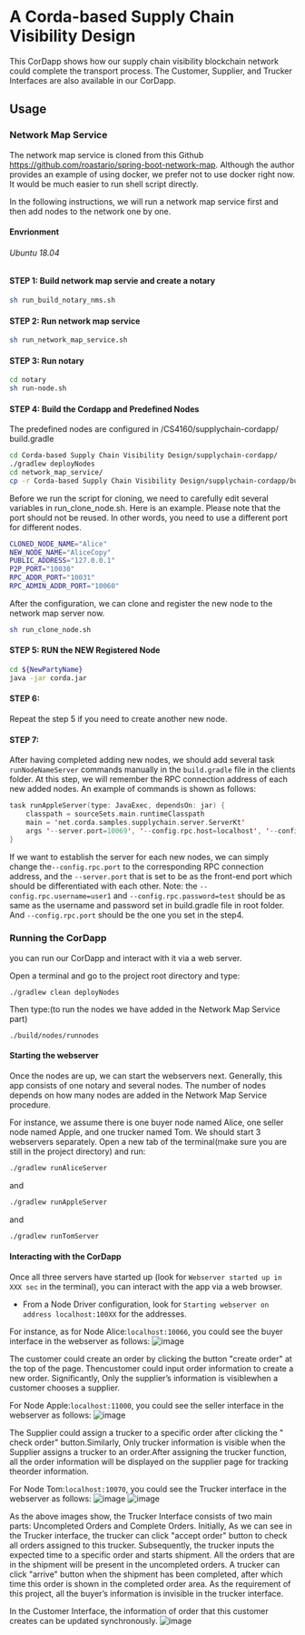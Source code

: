 # A Corda-based Supply Chain Visibility Design

This CorDapp shows how our supply chain visibility blockchain network could complete the transport process.
The Customer, Supplier, and Trucker Interfaces are also available in our CorDapp.

## Usage

### Network Map Service

The network map service is cloned from this Github https://github.com/roastario/spring-boot-network-map. Although the author provides an example of using docker, we prefer not to use docker right now. It would be much easier to run shell script directly. 

In the following instructions, we will run a network map service first and then add nodes to the network one by one.

#### Envrionment
###### Ubuntu 18.04

#### STEP 1: Build network map servie and create a notary

```bash
sh run_build_notary_nms.sh
```

#### STEP 2: Run network map service
```bash
sh run_network_map_service.sh
```

#### STEP 3: Run notary
```bash
cd notary
sh run-node.sh
```

#### STEP 4: Build the Cordapp and Predefined Nodes
The predefined nodes are configured in <path-to-CS4160>/CS4160/supplychain-cordapp/
build.gradle 
```bash
cd Corda-based Supply Chain Visibility Design/supplychain-cordapp/
./gradlew deployNodes
cd network_map_service/
cp -r Corda-based Supply Chain Visibility Design/supplychain-cordapp/build/nodes/${PartyName} .
```
Before we run the script for cloning, we need to carefully edit several variables in run_clone_node.sh. 
Here is an example. Please note that the port should not be reused. In other words, you need to use a different port for different nodes.
```bash
CLONED_NODE_NAME="Alice"
NEW_NODE_NAME="AliceCopy"
PUBLIC_ADDRESS="127.0.0.1"
P2P_PORT="10030"
RPC_ADDR_PORT="10031"
RPC_ADMIN_ADDR_PORT="10060"
```
After the configuration, we can clone and register the new node to the network map server now.
```bash
sh run_clone_node.sh
```

#### STEP 5: RUN the NEW Registered Node
```bash
cd ${NewPartyName}
java -jar corda.jar
```

#### STEP 6: 
Repeat the step 5 if you need to create another new node.

#### STEP 7:
After having completed adding new nodes, we should add several task `runNodeNameServer` commands manually in the `build.gradle` file in the clients folder. At this step, we will remember the RPC connection address of each new added nodes. An example of commands is shown as follows:
```kotlin
task runAppleServer(type: JavaExec, dependsOn: jar) {
    classpath = sourceSets.main.runtimeClasspath
    main = 'net.corda.samples.supplychain.server.ServerKt'
    args '--server.port=10069', '--config.rpc.host=localhost', '--config.rpc.port=10017', '--config.rpc.username=user1', '--config.rpc.password=test'
}
```
If we want to establish the server for each new nodes, we can simply change the`--config.rpc.port` to the corresponding RPC connection address, and the `--server.port` that is set to be as the front-end port which should be differentiated with each other.
Note: the `--config.rpc.username=user1` and `--config.rpc.password=test` should be as same as the username and password set in build.gradle file in root folder. And `--config.rpc.port` should be the one you set in the step4.

### Running the CorDapp

you can run our CorDapp and interact with it via a web server.

Open a terminal and go to the project root directory and type:
```
./gradlew clean deployNodes
```
Then type:(to run the nodes we have added in the Network Map Service part)
```
./build/nodes/runnodes
```
#### Starting the webserver
Once the nodes are up, we can start the webservers next. Generally, this app consists of one notary and several nodes. The number of nodes depends on how many nodes are added in the Network Map Service procedure.

For instance, we assume there is one buyer node named Alice, one seller node named Apple, and one trucker named Tom.
We should start 3 webservers separately. Open a new tab of the terminal(make sure you are still in the project directory)
and run:

```bash
./gradlew runAliceServer
```
and 

```bash
./gradlew runAppleServer
```
and
```bash
./gradlew runTomServer
```

#### Interacting with the CorDapp
Once all three servers have started up (look for `Webserver started up in XXX sec` in the terminal), you can interact with the app via a web browser.
* From a Node Driver configuration, look for `Starting webserver on address localhost:100XX` for the addresses.

For instance, as for Node Alice:`localhost:10066`, you could see the buyer interface in the webserver as follows:
![image](images/buyer.png)

The customer could create an order by clicking the button "create order" at the top of the page. Thencustomer could input order information to create a new order. Significantly, Only the supplier’s information is visiblewhen a customer chooses a supplier.

For Node Apple:`localhost:11000`, you could see the seller interface in the webserver as follows:
![image](images/seller1.png)

The Supplier could assign a trucker to a specific order after clicking the " check order" button.Similarly, Only trucker information is visible when the Supplier assigns a trucker to an order.After assigning the trucker function, all the order information will be displayed on the supplier page for tracking theorder information.

For Node Tom:`localhost:10070`, you could see the Trucker interface in the webserver as follows:
![image](images/seller2.png)
![image](images/trucker1.png)

As the above images show, the Trucker Interface consists of two main parts: Uncompleted Orders and Complete Orders. Initially, As we can see in the Trucker interface, the trucker can click "accept order" button to check all orders assigned to this trucker.  Subsequently, the trucker inputs the expected time to a specific order and starts shipment. All the orders that are in the shipment will be present in the uncompleted orders. A trucker can click "arrive" button when the shipment has been completed, after which time this order is shown in the completed order area. As the requirement of this project, all the buyer’s information is invisible in the trucker interface.

In the Customer Interface, the information of order that this customer creates can be updated synchronously.
![image](images/buyer1.png)
